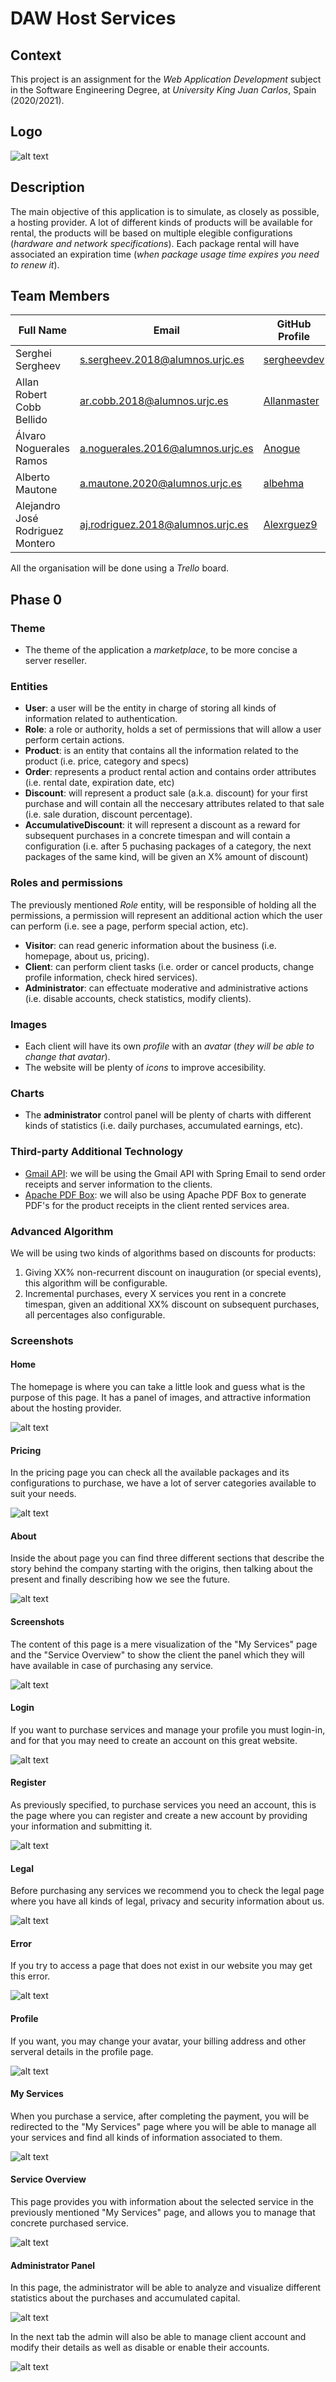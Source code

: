# DAW Host Services

## Context

This project is an assignment for the _Web Application Development_ subject in the 
Software Engineering Degree, at _University King Juan Carlos_, Spain (2020/2021).

## Logo

![alt text](artifacts/logo.png)

## Description

The main objective of this application is to simulate, as closely as possible, a hosting provider.
A lot of different kinds of products will be available for rental, the products will be based on 
multiple elegible configurations (_hardware and network specifications_). Each package rental will 
have associated an expiration time (_when package usage time expires you need to renew it_).

## Team Members

| Full Name | Email | GitHub Profile |
| ------------- | ------------- | ------------- |
| Serghei Sergheev | s.sergheev.2018@alumnos.urjc.es | [sergheevdev](https://github.com/sergheevdev) |
| Allan Robert Cobb Bellido | ar.cobb.2018@alumnos.urjc.es | [Allanmaster](https://github.com/Allanmaster) |
| Álvaro Noguerales Ramos | a.noguerales.2016@alumnos.urjc.es | [Anogue](https://github.com/Anogue) |
| Alberto Mautone | a.mautone.2020@alumnos.urjc.es | [albehma](https://github.com/albehma) |
| Alejandro José Rodriguez Montero | aj.rodriguez.2018@alumnos.urjc.es | [Alexrguez9](https://github.com/Alexrguez9) |

All the organisation will be done using a _Trello_ board.

## Phase 0

### Theme

- The theme of the application a _marketplace_, to be more concise a server reseller.

### Entities

- **User**: a user will be the entity in charge of storing all kinds of information related to authentication.
- **Role**: a role or authority, holds a set of permissions that will allow a user perform certain actions.
- **Product**: is an entity that contains all the information related to the product (i.e. price, category and specs)
- **Order**: represents a product rental action and contains order attributes (i.e. rental date, expiration 
  date, etc)
- **Discount**: will represent a product sale (a.k.a. discount) for your first purchase and will contain all
  the neccesary attributes related to that sale (i.e. sale duration, discount percentage).
- **AccumulativeDiscount**: it will represent a discount as a reward for subsequent purchases in a concrete
  timespan and will contain a configuration (i.e. after 5 puchasing packages of a category, the next packages
  of the same kind, will be given an X% amount of discount)

### Roles and permissions

The previously mentioned _Role_ entity, will be responsible of holding all the permissions, a permission will
represent an additional action which the user can perform (i.e. see a page, perform special action, etc).

- **Visitor**: can read generic information about the business (i.e. homepage, about us, pricing).
- **Client**: can perform client tasks (i.e. order or cancel products, change profile information, check hired services).
- **Administrator**: can effectuate moderative and administrative actions (i.e. disable accounts, check statistics, modify clients).

### Images

- Each client will have its own _profile_ with an _avatar_ (_they will be able to change that avatar_).
- The website will be plenty of _icons_ to improve accesibility.

### Charts

- The **administrator** control panel will be plenty of charts with different kinds of statistics
  (i.e. daily purchases, accumulated earnings, etc).

### Third-party Additional Technology

- [Gmail API](https://developers.google.com/gmail/api): we will be using the Gmail API with Spring Email 
  to send order receipts and server information to the clients.
- [Apache PDF Box](https://pdfbox.apache.org/): we will also be using Apache PDF Box to generate PDF's for
  the product receipts in the client rented services area.

### Advanced Algorithm

We will be using two kinds of algorithms based on discounts for products:
1. Giving XX% non-recurrent discount on inauguration (or special events), this algorithm will be configurable.
2. Incremental purchases, every X services you rent in a concrete timespan, given an additional XX% discount 
   on subsequent purchases, all percentages also configurable.

### Screenshots

#### Home

The homepage is where you can take a little look and guess what is the purpose of this page. It has
a panel of images, and attractive information about the hosting provider.

![alt text](artifacts/fontend-screenshots/home.png)

#### Pricing

In the pricing page you can check all the available packages and its configurations to purchase, we
have a lot of server categories available to suit your needs.

![alt text](artifacts/fontend-screenshots/pricing.png)

#### About

Inside the about page you can find three different sections that describe the story behind the company
starting with the origins, then talking about the present and finally describing how we see the future.

![alt text](artifacts/fontend-screenshots/about.png)

#### Screenshots

The content of this page is a mere visualization of the "My Services" page and the "Service Overview"
to show the client the panel which they will have available in case of purchasing any service.

![alt text](artifacts/fontend-screenshots/screenshots.png)

#### Login

If you want to purchase services and manage your profile you must login-in, and for that you may need
to create an account on this great website.

![alt text](artifacts/fontend-screenshots/login.png)

#### Register

As previously specified, to purchase services you need an account, this is the page where you can register
and create a new account by providing your information and submitting it.

![alt text](artifacts/fontend-screenshots/register.png)

#### Legal

Before purchasing any services we recommend you to check the legal page where you have all kinds of legal,
privacy and security information about us.

![alt text](artifacts/fontend-screenshots/legal.png)

#### Error

If you try to access a page that does not exist in our website you may get this error.

![alt text](artifacts/fontend-screenshots/error.png)

#### Profile

If you want, you may change your avatar, your billing address and other serveral details
in the profile page.

![alt text](artifacts/fontend-screenshots/profile.png)

#### My Services

When you purchase a service, after completing the payment, you will be redirected to
the "My Services" page where you will be able to manage all your services and find
all kinds of information associated to them.

![alt text](artifacts/fontend-screenshots/services.png)

#### Service Overview

This page provides you with information about the selected service in the previously 
mentioned "My Services" page, and allows you to manage that concrete purchased service.

![alt text](artifacts/fontend-screenshots/overview.png)

#### Administrator Panel

In this page, the administrator will be able to analyze and visualize different statistics
about the purchases and accumulated capital.

![alt text](artifacts/fontend-screenshots/panel-1.png)

In the next tab the admin will also be able
to manage client account and modify their details as well as disable or enable their accounts.

![alt text](artifacts/fontend-screenshots/panel-2.png)
